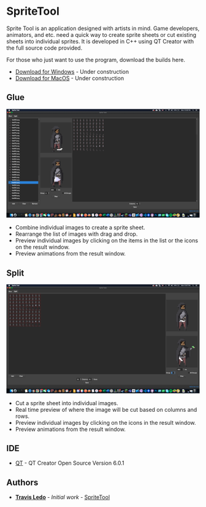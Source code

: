 # SpriteTool
 
Sprite Tool is an application designed with artists in mind. Game developers, animators, and etc. need a quick way to create sprite sheets or cut existing sheets into individual sprites. It is developed in C++ using QT Creator with the full source code provided. 


For those who just want to use the program, download the builds here. 
* [Download for Windows](https://github.com/TravisLedo/SpriteTool) - Under construction
* [Download for MacOS](https://github.com/TravisLedo/SpriteTool) - Under construction


## Glue
![Results1](/screenshots/gluess1.png?raw=true?"")

- Combine individual images to create a sprite sheet. 
- Rearrange the list of images with drag and drop.
- Preview individual images by clicking on the items in the list or the icons on the result window.
- Preview animations from the result window.


## Split
![Results2](/screenshots/splitss1.png?raw=true?"")

- Cut a sprite sheet into individual images.
- Real time preview of where the image will be cut based on columns and rows.
- Preview individual images by clicking on the icons in the result window.
- Preview animations from the result window.

## IDE

* [QT](https://www.qt.io/product/development-tools) - QT Creator Open Source Version 6.0.1


## Authors

* **[Travis Ledo](https://travisledo.github.io)** - *Initial work* - [SpriteTool](https://github.com/TravisLedo)

